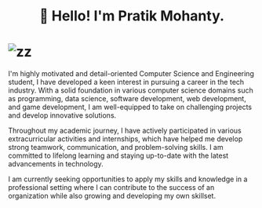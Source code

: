 <h1 align="center">👋 Hello! I'm Pratik Mohanty.</h1>

# ![zz](https://user-images.githubusercontent.com/60297008/229171543-791ade5c-661f-4af2-9d8f-d081529ee6bd.jpg)



I'm highly motivated and detail-oriented Computer Science and Engineering student, I have developed a keen interest in pursuing a career in the tech industry. With a solid foundation in various computer science domains such as programming, data science, software development, web development, and game development, I am well-equipped to take on challenging projects and develop innovative solutions.

Throughout my academic journey, I have actively participated in various extracurricular activities and internships, which have helped me develop strong teamwork, communication, and problem-solving skills. I am committed to lifelong learning and staying up-to-date with the latest advancements in technology.

I am currently seeking opportunities to apply my skills and knowledge in a professional setting where I can contribute to the success of an organization while also growing and developing my own skillset.
